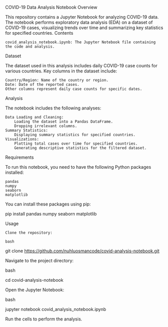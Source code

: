 COVID-19 Data Analysis Notebook
Overview

This repository contains a Jupyter Notebook for analyzing COVID-19 data. The notebook performs exploratory data analysis (EDA) on a dataset of COVID-19 cases, visualizing trends over time and summarizing key statistics for specified countries.
Contents

    covid_analysis_notebook.ipynb: The Jupyter Notebook file containing the code and analysis.

Dataset

The dataset used in this analysis includes daily COVID-19 case counts for various countries. Key columns in the dataset include:

    Country/Region: Name of the country or region.
    Date: Date of the reported cases.
    Other columns represent daily case counts for specific dates.

Analysis

The notebook includes the following analyses:

    Data Loading and Cleaning:
        Loading the dataset into a Pandas DataFrame.
        Dropping irrelevant columns.
    Summary Statistics:
        Displaying summary statistics for specified countries.
    Visualizations:
        Plotting total cases over time for specified countries.
        Generating descriptive statistics for the filtered dataset.

Requirements

To run this notebook, you need to have the following Python packages installed:

    pandas
    numpy
    seaborn
    matplotlib

You can install these packages using pip:

pip install pandas numpy seaborn matplotlib

Usage

    Clone the repository:

    bash

git clone https://github.com/nuhluosmancode/covid-analysis-notebook.git

Navigate to the project directory:

bash

cd covid-analysis-notebook

Open the Jupyter Notebook:

bash

jupyter notebook covid_analysis_notebook.ipynb

Run the cells to perform the analysis.
